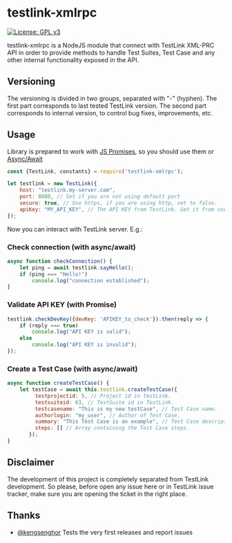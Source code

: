 # testlink-xmlrpc
 [![License: GPL v3](https://img.shields.io/badge/License-GPL%20v3-blue.svg)](https://www.gnu.org/licenses/gpl-3.0)
 
testlink-xmlrpc is a NodeJS module that connect with TestLink XML-PRC API in order to provide methods to handle Test Suites, Test Case and any other internal functionality exposed in the API.

## Versioning

The versioning is divided in two groups, separated with "-" (hyphen). The first part corresponds to last tested TestLink version. The second part corresponds to internal version, to control bug fixes, improvements, etc.

## Usage

Library is prepared to work with [JS Promises](https://developer.mozilla.org/es/docs/Web/JavaScript/Referencia/Objetos_globales/Promise), so you should use them or [Async/Await](https://developer.mozilla.org/es/docs/Web/JavaScript/Referencia/Sentencias/funcion_asincrona)
````javascript
const {TestLink, constants} = require('testlink-xmlrpc');

let testlink = new TestLink({
    host: "testlink.my-server.com",
    port: 8080, // Set if you are not using default port
    secure: true, // Use https, if you are using http, set to false.
    apiKey: "MY_API_KEY", // The API KEY from TestLink. Get it from user profile.
});
````

Now you can interact with TestLink server. E.g.:

### Check connection (with async/await)
````javascript
async function checkConnection() {
	let ping = await testlink.sayHello();
	if (ping === "Hello!")
		console.log("connection established");
}
````
### Validate API KEY (with Promise)
````javascript
testlink.checkDevKey({devKey: 'APIKEY_to_check'}).then(reply => {
	if (reply === true)
		console.log("API KEY is valid");
	else
		console.log("API KEY is invalid");
});
````
### Create a Test Case (with async/await)
````javascript
async function createTestCase() {
	let testCase = await this.testlink.createTestCase({
	     testprojectid: 5, // Project id in TestLink.
	     testsuiteid: 63, // TestSuite id in TestLink.
	     testcasename: "This is my new testCase", // Test Case name.
	     authorlogin: "my_user", // Author of Test Case.
	     summary: "This Test Case is an example", // Test Case description.
	     steps: [] // Array containing the Test Case steps.
	   });
}
````

## Disclaimer
The development of this project is completely separated from TestLink development. So please, before open any issue here or in TestLink issue tracker, make sure you are opening the ticket in the right place.

## Thanks
 - [@kengsenghor](https://github.com/kengsenghor) Tests the very first releases and report issues
